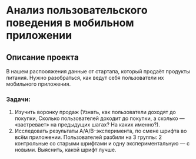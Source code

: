# Анализ пользовательского поведения в мобильном приложении

## Описание проекта

В нашем распоояжения данные от стартапа, который продаёт продукты питания. Нужно разобраться, как ведут себя пользователи их мобильного приложения.

### Задачи:

1. Изучить воронку продаж (Узнать, как пользователи доходят до покупки, Сколько пользователей доходит до покупки, а сколько — «застревает» на предыдущих шагах? На каких именно?).
2. Исследовать результаты A/A/B-эксперимента, по смене шрифта во всём приложении. Пользователей разбили на 3 группы: 2 контрольные со старыми шрифтами и одну экспериментальную — с новыми. Выяснить, какой шрифт лучше.
